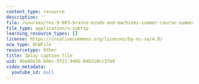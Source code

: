 ```yaml
---
content_type: resource
description: ''
file: /courses/res-9-003-brains-minds-and-machines-summer-course-summer-2015/9be6be36b9ec5f22946b6db310cc37e9_7eUfAb8de8c.vtt
file_type: application/x-subrip
learning_resource_types: []
license: https://creativecommons.org/licenses/by-nc-sa/4.0/
ocw_type: OCWFile
resourcetype: Other
title: 3play caption file
uid: 9be6be36-b9ec-5f22-946b-6db310cc37e9
video_metadata:
  youtube_id: null
---
```

